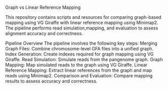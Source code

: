 Graph vs Linear Reference Mapping  

This repository contains scripts and resources for comparing graph-based mapping using VG Giraffe with linear reference mapping using Minimap2. 
The pipeline performs read simulation,mapping, and evaluation to assess alignment accuracy and correctness. 

Pipeline Overview The pipeline involves the following key steps: 
Merging Graph Files: Combine chromosome-level GFA files into a unified graph. 
Index Generation: Create indexes required for graph mapping using VG Giraffe. 
Read Simulation: Simulate reads from the pangenome graph. 
Graph Mapping: Map simulated reads to the graph using VG Giraffe. 
Linear Reference Mapping: Extract linear references from the graph and map reads using Minimap2.
Comparison and Evaluation: Compare mapping results to assess accuracy and correctness.
